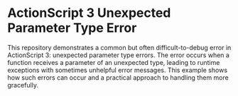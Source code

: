# ActionScript 3 Unexpected Parameter Type Error

This repository demonstrates a common but often difficult-to-debug error in ActionScript 3: unexpected parameter type errors.  The error occurs when a function receives a parameter of an unexpected type, leading to runtime exceptions with sometimes unhelpful error messages. This example shows how such errors can occur and a practical approach to handling them more gracefully.